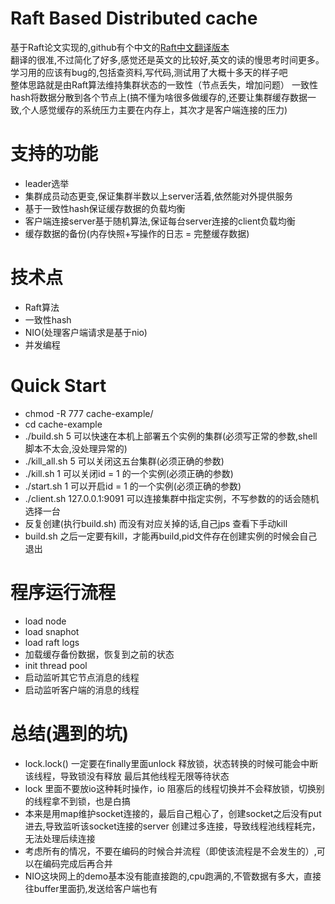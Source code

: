 # Raft Based Distributed cache
基于Raft论文实现的,github有个中文的[Raft中文翻译版本](https://github.com/maemual/raft-zh_cn)<br>
翻译的很准,不过简化了好多,感觉还是英文的比较好,英文的读的慢思考时间更多。<br>
学习用的应该有bug的,包括查资料,写代码,测试用了大概十多天的样子吧<br>
整体思路就是由Raft算法维持集群状态的一致性（节点丢失，增加问题）
一致性hash将数据分散到各个节点上(搞不懂为啥很多做缓存的,还要让集群缓存数据一致,个人感觉缓存的系统压力主要在内存上，其次才是客户端连接的压力)


# 支持的功能
* leader选举
* 集群成员动态更变,保证集群半数以上server活着,依然能对外提供服务
* 基于一致性hash保证缓存数据的负载均衡
* 客户端连接server基于随机算法,保证每台server连接的client负载均衡
* 缓存数据的备份(内存快照+写操作的日志 = 完整缓存数据)


# 技术点
* Raft算法
* 一致性hash
* NIO(处理客户端请求是基于nio) 
* 并发编程


# Quick Start
* chmod -R 777 cache-example/
* cd cache-example
* ./build.sh 5    可以快速在本机上部署五个实例的集群(必须写正常的参数,shell脚本不太会,没处理异常的)
* ./kill_all.sh 5 可以关闭这五台集群(必须正确的参数)
* ./kill.sh 1     可以关闭id = 1 的一个实例(必须正确的参数)
* ./start.sh 1    可以开启id = 1 的一个实例(必须正确的参数)
* ./client.sh 127.0.0.1:9091 可以连接集群中指定实例，不写参数的的话会随机选择一台
* 反复创建(执行build.sh) 而没有对应关掉的话,自己jps 查看下手动kill
* build.sh 之后一定要有kill，才能再build,pid文件存在创建实例的时候会自己退出

# 程序运行流程
* load node 
* load snaphot 
* load raft logs
* 加载缓存备份数据，恢复到之前的状态
* init thread pool
* 启动监听其它节点消息的线程
* 启动监听客户端的消息的线程


# 总结(遇到的坑)
* lock.lock() 一定要在finally里面unlock 释放锁，状态转换的时候可能会中断该线程，导致锁没有释放
    最后其他线程无限等待状态
* lock 里面不要放io这种耗时操作，io 阻塞后的线程切换并不会释放锁，切换别的线程拿不到锁，也是白搞
* 本来是用map维护socket连接的，最后自己粗心了，创建socket之后没有put进去,导致监听该socket连接的server
    创建过多连接，导致线程池线程耗完，无法处理后续连接
* 考虑所有的情况，不要在编码的时候合并流程（即使该流程是不会发生的）,可以在编码完成后再合并
* NIO这块网上的demo基本没有能直接跑的,cpu跑满的,不管数据有多大，直接往buffer里面扔,发送给客户端也有


